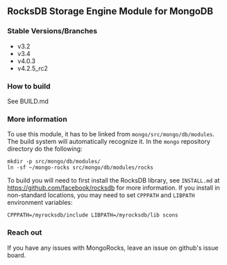 ## RocksDB Storage Engine Module for MongoDB

### Stable Versions/Branches
+ v3.2
+ v3.4
+ v4.0.3
+ v4.2.5_rc2

### How to build
See BUILD.md

### More information
To use this module, it has to be linked from `mongo/src/mongo/db/modules`. The build system will automatically recognize it. In the `mongo` repository directory do the following:

    mkdir -p src/mongo/db/modules/
    ln -sf ~/mongo-rocks src/mongo/db/modules/rocks

To build you will need to first install the RocksDB library, see `INSTALL.md`
at https://github.com/facebook/rocksdb for more information. If you install
in non-standard locations, you may need to set `CPPPATH` and `LIBPATH`
environment variables:

    CPPPATH=/myrocksdb/include LIBPATH=/myrocksdb/lib scons

### Reach out
If you have any issues with MongoRocks, leave an issue on github's issue board.
